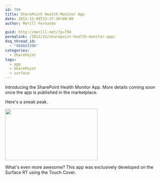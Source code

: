 ```yaml
---
id: 794
title: SharePoint Health Monitor App
date: 2012-12-09T23:37:26+00:00
author: Merill Fernando

guid: http://merill.net/?p=794
permalink: /2012/12/sharepoint-health-monitor-app/
dsq_thread_id:
  - "968663396"
categories:
  - SharePoint
tags:
  - app
  - SharePoint
  - surface
---
```

Introducing the SharePoint Health Monitor App. More details coming soon once the app is published in the marketplace.

Here's a sneak peak.

<a href="https://merill.net/wp-content/uploads/2012/12/screenshot_12112012_195308.png"><img class="alignnone size-medium wp-image-799" title="screenshot_12112012_195308" src="https://merill.net/wp-content/uploads/2012/12/screenshot_12112012_195308-300x168.png" alt="" width="300" height="168" /></a>

What's even more awesome? This app was exclusively developed on the Surface RT using the Touch Cover.